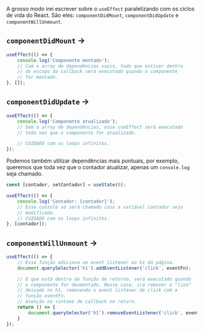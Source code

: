 A grosso modo irei escrever sobre o `useEffect` paralelizando com os ciclos de vida do React. São eles: `componentDidMount`, `componentDidUpdate` e `componentWillUnmount`.

## `componentDidMount` -> 

```jsx
useEffect(() => {
	console.log('Componente montado');
	// Com o array de dependências vazio, tudo que estiver dentro
	// do escopo da callback será executado quando o componente
	// for montado.
}, []);
```

## `componentDidUpdate` ->

```jsx
useEffect(() => {
	console.log('Componente atualizado');
	// Sem o array de dependências, esse useEffect será executado
	// toda vez que o componente for atualizado.

	// CUIDADO com os loops infinitos.
});
```

Podemos também utilizar dependências mais pontuais, por exemplo, queremos que toda vez que o contador atualizar, apenas um `console.log` seja chamado.

```jsx
const [contador, setContador] = useState(0);

useEffect(() => {
	console.log('Contador: {contador}');
	// Esse console só será chamado caso a variável contador seja
	// modificada.
	// CUIDADO com os loops infinitos.
}, [contador]);
```

## `componentWillUnmount` ->

```jsx
useEffect(() => {
	// Essa função adiciona um event listener ao h1 dá página.
	document.querySelector('h1').addEventListener('click', eventFn);

	// O que está dentro da função de retorno, será executado quando
	// o componente for desmontado. Nesse caso, irá remover o "lixo"
	// deixado no h1, removendo o event listener de click com a
	// função eventFn.
	// Atenção na sintaxe de callback no return.
	return () => {
		document.querySelector('h1').removeEventListener('click', eventFn);
	}
});
```
